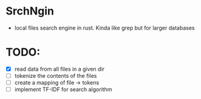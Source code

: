 # SrchNgin

- local files search engine in rust. Kinda like grep but for larger databases

# TODO:
- [x] read data from all files in a given dir
- [ ] tokenize the contents of the files
- [ ] create a mapping of file -> tokens
- [ ] implement TF-IDF for search algorithm
